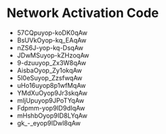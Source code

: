 # Network Activation Code
* 57CQpuyop-koDK0qAw
* BsUVkOyop-kq_EAqAw
* nZS6J-yop-kq-DsqAw
* JDwMSuyop-kZHzoqAw
* 9-dzuuyop_Zx3W8qAw
* AisbaOyop_Zy1okqAw
* 5I0eSuyop_ZzsfwqAw
* uHo16uyop8p1wfMqAw
* YMdXuOyop9Jr3skqAw
* mIjUpuyop9JPoTYqAw
* Fdpmm-yop9ID9dIqAw
* mHshbOyop9ID8LYqAw
* gk_-_eyop9IDwl8qAw